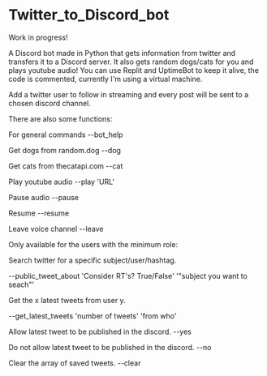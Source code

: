# Twitter_to_Discord_bot
Work in progress!

A Discord bot made in Python that gets information from twitter and transfers it to a Discord server.
It also gets random dogs/cats for you and plays youtube audio!
You can use Replit and UptimeBot to keep it alive, the code is commented, currently I'm using a virtual machine.

Add a twitter user to follow in streaming and every post will be sent to a chosen discord channel.

There are also some functions:

For general commands
--bot_help

Get dogs from random.dog
--dog

Get cats from thecatapi.com
--cat

Play youtube audio 
--play 'URL'
  
Pause audio
--pause
  
Resume
--resume
  
Leave voice channel
--leave

Only available for the users with the minimum role:


Search twitter for a specific subject/user/hashtag.

--public_tweet_about 'Consider RT's? True/False' '"subject you want to seach"'

Get the x latest tweets from user y.

--get_latest_tweets 'number of tweets' 'from who'

Allow latest tweet to be published in the discord.
--yes

Do not allow latest tweet to be published in the discord.
--no

Clear the array of saved tweets.
--clear

